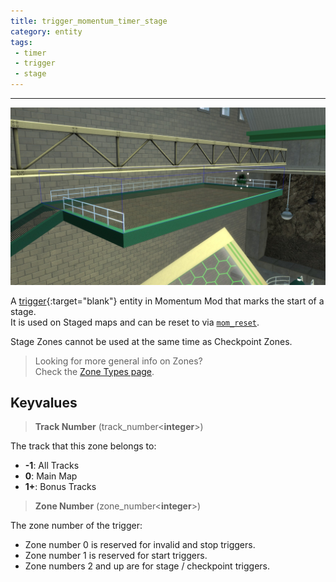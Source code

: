 ```yaml
---
title: trigger_momentum_timer_stage
category: entity
tags:
 - timer
 - trigger
 - stage
---
```


----
![stage zone](/assets/images/trigger_momentum_timer_stage/stage_zone.jpg)
  
A [trigger](https://developer.valvesoftware.com/wiki/Triggers){:target="blank"} entity in Momentum Mod that marks the start of a stage.  
It is used on Staged maps and can be reset to via [`mom_reset`](/command/mom_reset).

<div class="note warning">
    <p>
        Stage Zones cannot be used at the same time as Checkpoint Zones.
    </p>
</div>

> Looking for more general info on Zones?   
> Check the [Zone Types page](/guide/zone-types/).

## Keyvalues

>**Track Number** (track_number&lt;**integer**&gt;)

The track that this zone belongs to: 

 - **-1**: All Tracks
 - **0**: Main Map
 - **1+**: Bonus Tracks

 >**Zone Number** (zone_number&lt;**integer**&gt;)

 The zone number of the trigger: 

 - Zone number 0 is reserved for invalid and stop triggers.
 - Zone number 1 is reserved for start triggers.
 - Zone numbers 2 and up are for stage / checkpoint triggers.  

